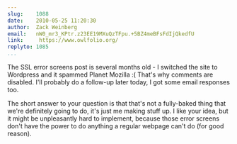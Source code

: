 ```yaml
---
slug:    1088
date:    2010-05-25 11:20:30
author:  Zack Weinberg
email:   nW0_mr3_KPtr.z23EE19MXuQzTFpu.+5BZ4meBFsFdIjQkedfU
link:     https://www.owlfolio.org/
replyto: 1085
...
```


The SSL error screens post is several months old - I switched the site
to Wordpress and it spammed Planet Mozilla :( That's why comments are
disabled.  I'll probably do a follow-up later today, I got some email
responses too.

The short answer to your question is that that's not a fully-baked
thing that we're definitely going to do, it's just me making stuff up.
I like your idea, but it might be unpleasantly hard to implement,
because those error screens don't have the power to do anything a
regular webpage can't do (for good reason).
